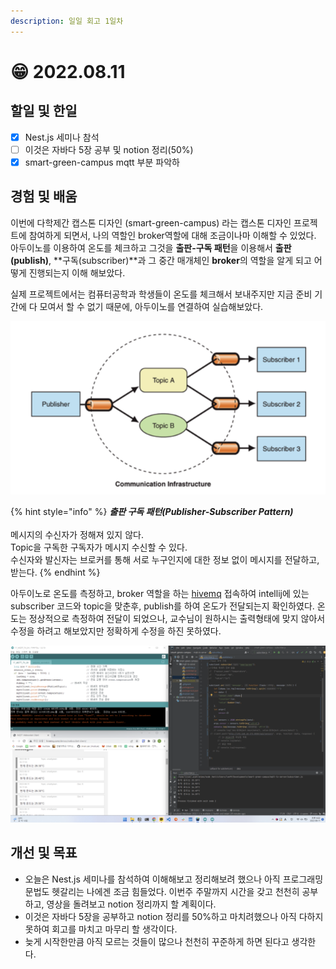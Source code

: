 ```yaml
---
description: 일일 회고 1일차
---
```


# 😁 2022.08.11

## 할일 및 한일

* [x] Nest.js 세미나 참석
* [ ] 이것은 자바다 5장 공부 및 notion 정리(50%)
* [x] smart-green-campus mqtt 부분 파악하

## 경험 및 배움

이번에 다학제간 캡스톤 디자인 (smart-green-campus) 라는 캡스톤 디자인 프로젝트에 참여하게 되면서, 나의 역할인 broker역할에 대해 조금이나마 이해할 수 있었다. 아두이노를 이용하여 온도를 체크하고 그것을 **출판-구독 패턴**을 이용해서 **출판(publish)**, **구독(subscriber)**과 그 중간 매개체인 **broker**의 역할을 알게 되고 어떻게 진행되는지 이해 해보았다.

실제 프로젝트에서는 컴퓨터공학과 학생들이 온도를 체크해서 보내주지만 지금 준비 기간에 다 모여서 할 수 없기 때문에, 아두이노를 연결하여 실습해보았다.

![출판(발행)-구독 ](<../.gitbook/assets/image (3) (1) (1).png>)

{% hint style="info" %}
_**출판 구독 패턴(Publisher-Subscriber Pattern)**_\
\
메시지의 수신자가 정해져 있지 않다.\
Topic을 구독한 구독자가 메시지 수신할 수 있다.\
수신자와 발신자는 브로커를 통해 서로 누구인지에 대한 정보 없이 메시지를 전달하고, 받는다.
{% endhint %}



아두이노로 온도를 측정하고, broker 역할을 하는 [hivemq](https://www.hivemq.com/) 접속하여 intellij에 있는 subscriber 코드와 topic을 맞춘후, publish를 하여 온도가 전달되는지 확인하였다. 온도는 정상적으로 측정하여 전달이 되었으나, 교수님이 원하시는 출력형태에 맞지 않아서 수정을 하려고 해보았지만 정확하게 수정을 하진 못하였다.

![hive mq를 사용한 출판-구독](<../.gitbook/assets/image (1) (1) (1) (1) (1) (1).png>)

## 개선 및 목표

* 오늘은 Nest.js 세미나를 참석하여 이해해보고 정리해보려 했으나 아직 프로그래밍 문법도 헷갈리는 나에겐 조금 힘들었다. 이번주 주말까지 시간을 갖고 천천히 공부하고, 영상을 돌려보고 notion 정리까지 할 계획이다.
* 이것은 자바다 5장을 공부하고 notion 정리를 50%하고 마치려했으나 아직 다하지 못하여 회고를 마치고 마무리 할 생각이다.
* 늦게 시작한만큼 아직 모르는 것들이 많으나 천천히 꾸준하게 하면 된다고 생각한다.
